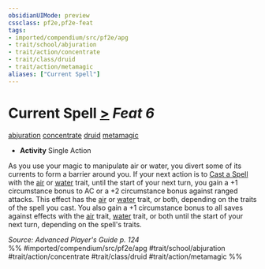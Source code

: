 ```yaml
---
obsidianUIMode: preview
cssclass: pf2e,pf2e-feat
tags:
- imported/compendium/src/pf2e/apg
- trait/school/abjuration
- trait/action/concentrate
- trait/class/druid
- trait/action/metamagic
aliases: ["Current Spell"]
---
```

# Current Spell  [>](chapter-9-playing-the-game.md#Actions "Single Action") *Feat 6*  
[abjuration](abjuration.md)  [concentrate](concentrate.md)  [druid](rules/traits/druid.md)  [metamagic](metamagic.md)  

- **Activity** Single Action

As you use your magic to manipulate air or water, you divert some of its currents to form a barrier around you. If your next action is to [Cast a Spell](cast-a-spell.md) with the [air](air.md) or [water](water.md) trait, until the start of your next turn, you gain a +1 circumstance bonus to AC or a +2 circumstance bonus against ranged attacks. This effect has the [air](air.md) or [water](water.md) trait, or both, depending on the traits of the spell you cast. You also gain a +1 circumstance bonus to all saves against effects with the [air](air.md) trait, [water](water.md) trait, or both until the start of your next turn, depending on the spell's traits.

*Source: Advanced Player's Guide p. 124*  
%% #imported/compendium/src/pf2e/apg #trait/school/abjuration #trait/action/concentrate #trait/class/druid #trait/action/metamagic %%